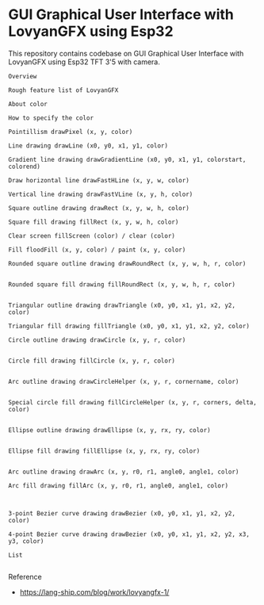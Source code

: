 # GUI Graphical User Interface with LovyanGFX using Esp32
This repository contains codebase on GUI Graphical User Interface with LovyanGFX using Esp32  TFT 3'5 with camera. 

```
Overview
```


```
Rough feature list of LovyanGFX

```



```
About color
```




```
How to specify the color

```




```
Pointillism drawPixel (x, y, color)
```



```
Line drawing drawLine (x0, y0, x1, y1, color)
```



```
Gradient line drawing drawGradientLine (x0, y0, x1, y1, colorstart, colorend)

```


```
Draw horizontal line drawFastHLine (x, y, w, color)

```


```
Vertical line drawing drawFastVLine (x, y, h, color)

```


```
Square outline drawing drawRect (x, y, w, h, color)

```


```
Square fill drawing fillRect (x, y, w, h, color)

```


```
Clear screen fillScreen (color) / clear (color)

```


```
Fill floodFill (x, y, color) / paint (x, y, color)

```


```
Rounded square outline drawing drawRoundRect (x, y, w, h, r, color)


```


```
Rounded square fill drawing fillRoundRect (x, y, w, h, r, color)


```

```
Triangular outline drawing drawTriangle (x0, y0, x1, y1, x2, y2, color)

```


```
Triangular fill drawing fillTriangle (x0, y0, x1, y1, x2, y2, color)

```


```
Circle outline drawing drawCircle (x, y, r, color)


```



```
Circle fill drawing fillCircle (x, y, r, color)


```



```
Arc outline drawing drawCircleHelper (x, y, r, cornername, color)


```



```
Special circle fill drawing fillCircleHelper (x, y, r, corners, delta, color)


```


```
Ellipse outline drawing drawEllipse (x, y, rx, ry, color)


```


```
Ellipse fill drawing fillEllipse (x, y, rx, ry, color)


```


```
Arc outline drawing drawArc (x, y, r0, r1, angle0, angle1, color)

```

```
Arc fill drawing fillArc (x, y, r0, r1, angle0, angle1, color)


```


```

3-point Bezier curve drawing drawBezier (x0, y0, x1, y1, x2, y2, color)
```


```
4-point Bezier curve drawing drawBezier (x0, y0, x1, y1, x2, y2, x3, y3, color)
```

```
List

```


```

```
Reference
- https://lang-ship.com/blog/work/lovyangfx-1/